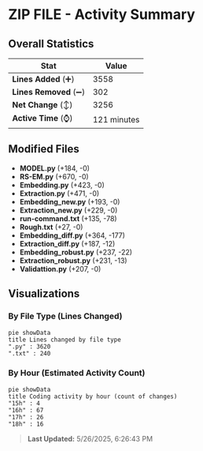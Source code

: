 # ZIP FILE - Activity Summary 

## Overall Statistics

| Stat                   | Value                                                             |
| ---------------------- | ----------------------------------------------------------------- |
| **Lines Added** (➕)   | 3558                                          |
| **Lines Removed** (➖) | 302                                        |
| **Net Change** (↕)    | 3256                |
| **Active Time** (⌚)   | 121 minutes |


## Modified Files
- **MODEL.py** (+184, -0)
- **RS-EM.py** (+670, -0)
- **Embedding.py** (+423, -0)
- **Extraction.py** (+471, -0)
- **Embedding_new.py** (+193, -0)
- **Extraction_new.py** (+229, -0)
- **run-command.txt** (+135, -78)
- **Rough.txt** (+27, -0)
- **Embedding_diff.py** (+364, -177)
- **Extraction_diff.py** (+187, -12)
- **Embedding_robust.py** (+237, -22)
- **Extraction_robust.py** (+231, -13)
- **Validattion.py** (+207, -0)

## Visualizations

### By File Type (Lines Changed)

```mermaid
pie showData
title Lines changed by file type
".py" : 3620
".txt" : 240
```

### By Hour (Estimated Activity Count)

```mermaid
pie showData
title Coding activity by hour (count of changes)
"15h" : 4
"16h" : 67
"17h" : 26
"18h" : 16
```


> **Last Updated:** 5/26/2025, 6:26:43 PM